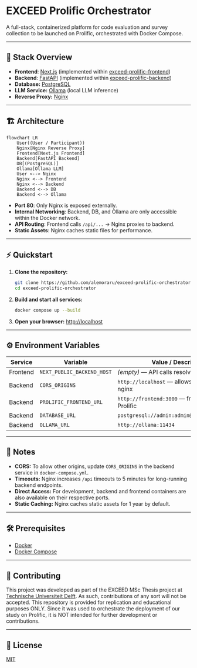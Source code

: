 # EXCEED Prolific Orchestrator

A full-stack, containerized platform for code evaluation and survey collection to be launched on Prolific, orchestrated
with Docker Compose.

---

## 🧩 Stack Overview

- **Frontend**: [Next.js](https://nextjs.org/) (implemented within
  [exceed-prolific-frontend](https://github.com/alemoraru/exceed-prolific-frontend))
- **Backend**: [FastAPI](https://fastapi.tiangolo.com/) (implemented
  within [exceed-prolific-backend](https://github.com/alemoraru/exceed-prolific-backend))
- **Database:** [PostgreSQL](https://www.postgresql.org/)
- **LLM Service:** [Ollama](https://ollama.com/) (local LLM inference)
- **Reverse Proxy:** [Nginx](https://nginx.org/)

---

## 🏗️ Architecture

```mermaid
flowchart LR
    User((User / Participant))
    Nginx[Nginx Reverse Proxy]
    Frontend[Next.js Frontend]
    Backend[FastAPI Backend]
    DB[(PostgreSQL)]
    Ollama[Ollama LLM]
    User <--> Nginx
    Nginx <--> Frontend
    Nginx <--> Backend
    Backend <--> DB
    Backend <--> Ollama
```

- **Port 80**: Only Nginx is exposed externally.
- **Internal Networking**: Backend, DB, and Ollama are only accessible within the Docker network.
- **API Routing**: Frontend calls `/api/...` -> Nginx proxies to backend.
- **Static Assets**: Nginx caches static files for performance.

---

## ⚡ Quickstart

1. **Clone the repository:**
   ```sh
   git clone https://github.com/alemoraru/exceed-prolific-orchestrator.git
   cd exceed-prolific-orchestrator
   ```
2. **Build and start all services:**
   ```sh
   docker compose up --build
   ```
3. **Open your browser:**
   [http://localhost](http://localhost)

---

## ⚙️ Environment Variables

| Service  | Variable                   | Value / Description                                |
|----------|----------------------------|----------------------------------------------------|
| Frontend | `NEXT_PUBLIC_BACKEND_HOST` | *(empty)* — API calls resolve to `/api/...`        |
| Backend  | `CORS_ORIGINS`             | `http://localhost` — allows frontend via nginx     |
| Backend  | `PROLIFIC_FRONTEND_URL`    | `http://frontend:3000` — frontend URL for Prolific |
| Backend  | `DATABASE_URL`             | `postgresql://admin:admin@db:5432/prolific`        |
| Backend  | `OLLAMA_URL`               | `http://ollama:11434`                              |

---

## 📝 Notes

- **CORS:** To allow other origins, update `CORS_ORIGINS` in the backend service in `docker-compose.yml`.
- **Timeouts:** Nginx increases `/api` timeouts to 5 minutes for long-running backend endpoints.
- **Direct Access:** For development, backend and frontend containers are also available on their respective ports.
- **Static Caching:** Nginx caches static assets for 1 year by default.

---

## 🛠️ Prerequisites

- [Docker](https://www.docker.com/)
- [Docker Compose](https://docs.docker.com/compose/)

---

## 🤝 Contributing

This project was developed as part of the EXCEED MSc Thesis project
at [Technische Universiteit Delft](https://www.tudelft.nl/en/). As such, contributions of any sort will not be accepted.
This repository is provided for replication and educational purposes ONLY. Since it was used to orchestrate the
deployment of our study on Prolific, it is NOT intended for further development or contributions.

---

## 📄 License

[MIT](LICENSE)
